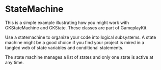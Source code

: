 # StateMachine

This is a simple example illustrating how you might work with GKStateMachine and GKState. These classes are part of 
GameplayKit. 

Use a statemachine to organize your code into logical subsystems. A state machine might be a good choice if you 
find your project is mired in a tangled web of state variables and conditional statements. 

The state machine manages a list of states and only one state is active at any time. 
